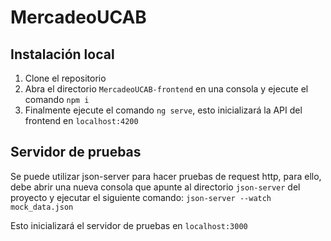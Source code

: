 # MercadeoUCAB

## Instalación local
1. Clone el repositorio
2. Abra el directorio `MercadeoUCAB-frontend` en una consola y ejecute el comando `npm i`
3. Finalmente ejecute el comando `ng serve`, esto inicializará la API del frontend en `localhost:4200`

## Servidor de pruebas
 Se puede utilizar json-server para hacer pruebas de request http, para ello, debe abrir una nueva consola que apunte al directorio `json-server` del proyecto y ejecutar el siguiente comando:
 ```json-server --watch mock_data.json```
 
 Esto inicializará el servidor de pruebas en `localhost:3000`
